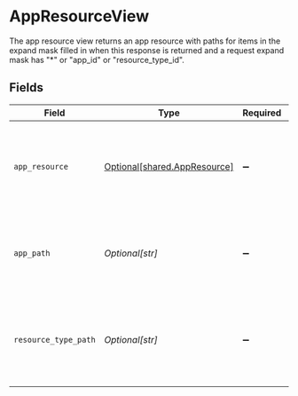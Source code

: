 # AppResourceView

The app resource view returns an app resource with paths for items in the expand mask filled in when this response is returned and a request expand mask has "*" or "app_id" or "resource_type_id".


## Fields

| Field                                                                                | Type                                                                                 | Required                                                                             | Description                                                                          |
| ------------------------------------------------------------------------------------ | ------------------------------------------------------------------------------------ | ------------------------------------------------------------------------------------ | ------------------------------------------------------------------------------------ |
| `app_resource`                                                                       | [Optional[shared.AppResource]](../../models/shared/appresource.md)                   | :heavy_minus_sign:                                                                   | The app resource message is a single resource that can have entitlements.            |
| `app_path`                                                                           | *Optional[str]*                                                                      | :heavy_minus_sign:                                                                   | JSONPATH expression indicating the location of the App object in the array           |
| `resource_type_path`                                                                 | *Optional[str]*                                                                      | :heavy_minus_sign:                                                                   | JSONPATH expression indicating the location of the Resource Type object in the array |